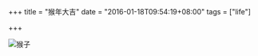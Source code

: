 +++
title = "猴年大吉"
date = "2016-01-18T09:54:19+08:00"
tags = ["life"]

+++


![猴子](https://cornellchem.wikispaces.com/file/view/evolution.jpg/567817861/evolution.jpg)
